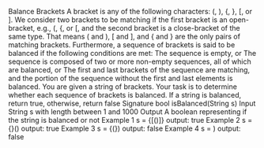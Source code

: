 Balance Brackets
A bracket is any of the following characters: (, ), {, }, [, or ].
We consider two brackets to be matching if the first bracket is an open-bracket, e.g., (, {, or [, and the second bracket is a close-bracket of the same type. That means ( and ), [ and ], and { and } are the only pairs of matching brackets.
Furthermore, a sequence of brackets is said to be balanced if the following conditions are met:
The sequence is empty, or
The sequence is composed of two or more non-empty sequences, all of which are balanced, or
The first and last brackets of the sequence are matching, and the portion of the sequence without the first and last elements is balanced.
You are given a string of brackets. Your task is to determine whether each sequence of brackets is balanced. If a string is balanced, return true, otherwise, return false
Signature
bool isBalanced(String s)
Input
String s with length between 1 and 1000
Output
A boolean representing if the string is balanced or not
Example 1
s = {[()]}
output: true
Example 2
s = {}()
output: true
Example 3
s = {(})
output: false
Example 4
s = )
output: false
